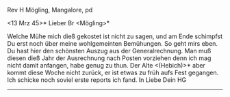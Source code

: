 Rev H Mögling, Mangalore, pd

 <13 Mrz 45>*
Lieber Br <Mögling>*

Welche Mühe mich dieß gekostet ist nicht zu sagen, und am Ende schimpfst Du erst noch über meine wohlgemeinten Bemühungen. So geht mirs eben. Du hast hier den schönsten Auszug aus der Generalrechnung. Man muß diesen dieß Jahr der Ausrechnung nach Posten vorziehen denn ich mag nicht damit anfangen, habe genug zu thun. Der Alte <(Hebich)>* aber kommt diese Woche nicht zurück, er ist etwas zu früh aufs Fest gegangen. Ich schicke noch soviel erste reports ich fand.
 In Liebe
 Dein HG
__________

